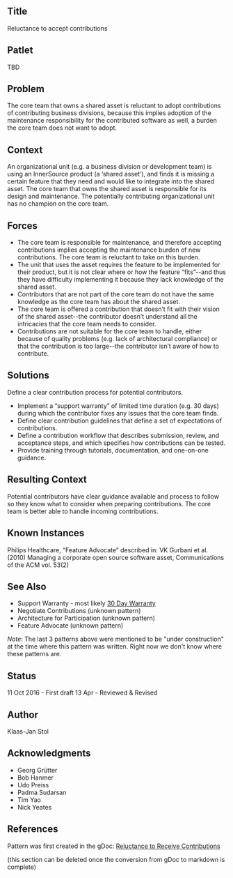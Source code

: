 ## Title

Reluctance to accept contributions

## Patlet

TBD

## Problem

The core team that owns a shared asset is reluctant to adopt contributions of contributing business divisions, because this implies adoption of the maintenance responsibility for the contributed software as well, a burden the core team does not want to adopt.

## Context

An organizational unit (e.g. a business division or development team) is using an InnerSource product (a ‘shared asset’), and finds it is missing a certain feature that they need and would like to integrate into the shared asset. The core team that owns the shared asset is responsible for its design and maintenance. The potentially contributing organizational unit has no champion on the core team.

## Forces

* The core team is responsible for maintenance, and therefore accepting contributions implies accepting the maintenance burden of new contributions. The core team is reluctant to take on this burden.
* The unit that uses the asset requires the feature to be implemented for their product, but it is not clear where or how the feature “fits”--and thus they have difficulty implementing it because they lack knowledge of the shared asset.
* Contributors that are not part of the core team do not have the same knowledge as the core team has about the shared asset.
* The core team is offered a contribution that doesn’t fit with their vision of the shared asset--the contributor doesn’t understand all the intricacies that the core team needs to consider.
* Contributions are not suitable for the core team to handle, either because of quality problems (e.g. lack of architectural compliance) or that the contribution is too large--the contributor isn’t aware of how to contribute.

## Solutions

Define a clear contribution process for potential contributors.

* Implement a “support warranty” of limited time duration (e.g. 30 days) during which the contributor fixes any issues that the core team finds.
* Define clear contribution guidelines that define a set of expectations of contributions.
* Define a contribution workflow that describes submission, review, and acceptance steps, and which specifies how contributions can be tested.
* Provide training through tutorials, documentation, and one-on-one guidance.

## Resulting Context

Potential contributors have clear guidance available and process to follow so they know what to consider when preparing contributions. The core team is better able to handle incoming contributions.

## Known Instances

Philips Healthcare, “Feature Advocate” described in: VK Gurbani et al. (2010) Managing a corporate open source software asset, Communications of the ACM vol. 53(2)

## See Also

* Support Warranty - most likely [30 Day Warranty](../2-structured/30-day-warranty.md)
* Negotiate Contributions (unknown pattern)
* Architecture for Participation (unknown pattern)
* Feature Advocate (unknown pattern)

*Note:*
The last 3 patterns above were mentioned to be "under construction" at the time where this pattern was written. Right now we don't know where these patterns are.

## Status

11 Oct 2016 - First draft
13 Apr - Reviewed & Revised

## Author

Klaas-Jan Stol

## Acknowledgments

* Georg Grütter
* Bob Hanmer
* Udo Preiss
* Padma Sudarsan
* Tim Yao
* Nick Yeates

## References

Pattern was first created in the gDoc: [Reluctance to Receive Contributions](https://docs.google.com/document/d/13QDN-BpE_BixRFVGjao32n4Ctim0ROXAHbBWMBOijb4/edit)

(this section can be deleted once the conversion from gDoc to markdown is complete)
